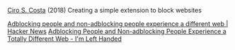 
[Ciro S. Costa](https://ops.tips/blog/extension-to-block-websites/)
(2018) Creating a simple extension to block websites

[Adblocking people and non-adblocking people experience a different web | Hacker News](https://news.ycombinator.com/item?id=30149800)
[Adblocking People and Non-adblocking People Experience a Totally Different Web - I'm Left Handed](https://imlefthanded.com/2022/adblocking-people-and-non-adblocking-people-experience-a-totally-different-web/)
